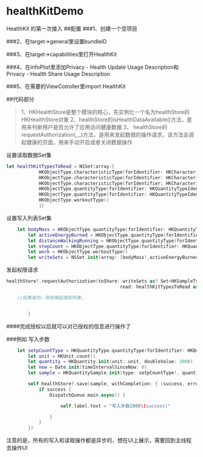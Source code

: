 # healthKitDemo

HealthKit 的第一次接入
##配置
###1、创建一个空项目

###2、在target->general里设置bundleID

###3、在target->capabilities里打开HealthKit

###4、在infoPlist里添加Privacy - Health Update Usage 		   Description和Privacy - Health Share Usage Description

###5、在需要的ViewCotroller里import HealthKit

##代码部分

> 1、HKHealthStore是整个模块的核心，先实例化一个名为healthStore的HKHealthStore对象
> 2、healthStore的isHealthDataAvailable()方法，是用来判断用户是否允许了应用访问健康数据
>3、 healthStore的requestAuthorization(_,_,_)方法，是用来发起数据的操作请求，该方法会调起健康的页面，用来手动开启或者关闭数据操作 


设置读取数据Set集
```Swift
let healthKitTypesToRead = NSSet(array:[
            HKObjectType.characteristicType(forIdentifier: HKCharacteristicTypeIdentifier.dateOfBirth)!,//生日
            HKObjectType.characteristicType(forIdentifier: HKCharacteristicTypeIdentifier.bloodType)!,//血型
            HKObjectType.characteristicType(forIdentifier: HKCharacteristicTypeIdentifier.biologicalSex)!,//性别
            HKObjectType.quantityType(forIdentifier: HKQuantityTypeIdentifier.bodyMass)!,//体重
            HKObjectType.quantityType(forIdentifier: HKQuantityTypeIdentifier.height)!,//身高
            HKObjectType.workoutType()
            ])
```

设置写入列表Set集

```Swift 
	let bodyMass = HKObjectType.quantityType(forIdentifier: HKQuantityTypeIdentifier.bodyMass)
        let activeEnergyBurned = HKObjectType.quantityType(forIdentifier: HKQuantityTypeIdentifier.activeEnergyBurned)
        let distanceWalkingRunning = HKObjectType.quantityType(forIdentifier: HKQuantityTypeIdentifier.distanceWalkingRunning)
        let stepCount = HKObjectType.quantityType(forIdentifier: HKQuantityTypeIdentifier.stepCount)
        let work = HKObjectType.workoutType()
        let writeSets = NSSet.init(array: [bodyMass!,activeEnergyBurned!,stepCount!,distanceWalkingRunning!,work])
```

发起权限请求

```Swift
healthStore?.requestAuthorization(toShare: writeSets as? Set<HKSampleType>,
                                          read: healthKitTypesToRead as? Set<HKObjectType>) { (success, error) -> Void in

	//如果成功，则会唤起授权列表，


        }

```
####完成授权以后就可以对已授权的信息进行操作了

###例如
写入步数
```Swift 
	let setpCountType = HKQuantityType.quantityType(forIdentifier: HKQuantityTypeIdentifier.stepCount)
        let unit = HKUnit.count()
        let quantity = HKQuantity.init(unit: unit, doubleValue: 2000)
        let now = Date.init(timeIntervalSinceNow: 0)
        let sample = HKQuantitySample.init(type: setpCountType!, quantity: quantity, start: now, end: now)

        self.healthStore?.save(sample, withCompletion: { (success, error) in
            if success {
                DispatchQueue.main.async() {

                    self.label.text = "写入步数2000\(success)"

                }
            }
        })

```

注意的是，所有的写入和读取操作都是异步的，想在UI上展示，需要回到主线程去操作UI

